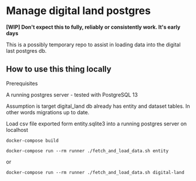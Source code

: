 # Manage digital land postgres

**[WIP] Don't expect this to fully, reliably or consistently work. It's early days**

This is a possibly temporary repo to assist in loading data into the digital last postgres db.

## How to use this thing locally

Prerequisites

A running postgres server - tested with PostgreSQL 13

Assumption is target digital_land db already has entity and dataset tables. In other words
migrations up to date.

Load csv file exported form entity.sqlite3 into a running postgres server on localhost

    docker-compose build

    docker-compose run --rm runner ./fetch_and_load_data.sh entity 

or

    docker-compose run --rm runner ./fetch_and_load_data.sh digital-land 


